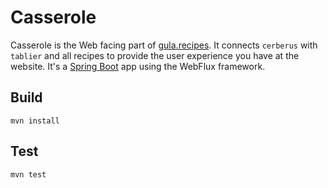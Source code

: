 # Casserole

Casserole is the Web facing part of [gula.recipes][gula]. It connects
`cerberus` with `tablier` and all recipes to provide the user
experience you have at the website. It's a [Spring Boot][boot] app
using the WebFlux framework.

[gula]: https://gula.recipes
[boot]: https://spring.io/projects/spring-boot

## Build

    mvn install

## Test

    mvn test

